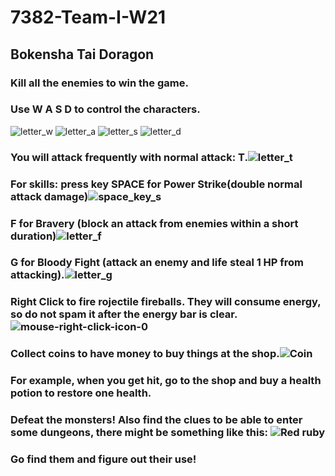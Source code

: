 # 7382-Team-I-W21
## Bokensha Tai Doragon
### Kill all the enemies to win the game.
### Use W A S D to control the characters.
![letter_w](https://user-images.githubusercontent.com/46761662/114970111-c763b880-9e47-11eb-8cd1-3208d7fd335d.png)
![letter_a](https://user-images.githubusercontent.com/46761662/114970114-c92d7c00-9e47-11eb-8eb6-d7e5e42257cf.png) ![letter_s](https://user-images.githubusercontent.com/46761662/114970116-cc286c80-9e47-11eb-9f1e-282ab0badc6f.png) ![letter_d](https://user-images.githubusercontent.com/46761662/114970120-cf235d00-9e47-11eb-87d1-1acd6b0c5d0f.png)
### You will attack frequently with normal attack: T.![letter_t](https://user-images.githubusercontent.com/46761662/114971919-63db8a00-9e4b-11eb-8db3-04a4e2a8f5e0.png)

### For skills: press key SPACE for Power Strike(double normal attack damage)![space_key_s](https://user-images.githubusercontent.com/46761662/114970228-0560dc80-9e48-11eb-8fa6-18e277e69528.png)
### F for Bravery (block an attack from enemies within a short duration)![letter_f](https://user-images.githubusercontent.com/46761662/114969105-b74ad980-9e45-11eb-9487-7b8d2f07e1db.png)
### G for Bloody Fight (attack an enemy and life steal 1 HP from attacking).![letter_g](https://user-images.githubusercontent.com/46761662/114970317-32ad8a80-9e48-11eb-8380-3b60c52281e9.png)
### Right Click to fire rojectile fireballs. They will consume energy, so do not spam it after the energy bar is clear.![mouse-right-click-icon-0](https://user-images.githubusercontent.com/46761662/115024170-b6d63100-9e8d-11eb-948b-21faf94a8122.png)

### Collect coins to have money to buy things at the shop.![Coin](https://user-images.githubusercontent.com/46761662/114971207-dcd9e200-9e49-11eb-837e-15d299c671b1.jpg)


### For example, when you get hit, go to the shop and buy a health potion to restore one health. 

### Defeat the monsters! Also find the clues to be able to enter some dungeons, there might be something like this: ![Red ruby](https://user-images.githubusercontent.com/46761662/114971726-faf41200-9e4a-11eb-9944-34c3f93cfada.PNG)
### Go find them and figure out their use!
